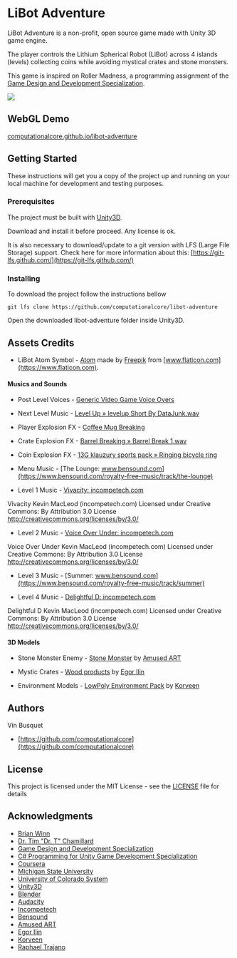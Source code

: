 # LiBot Adventure

LiBot Adventure is a non-profit, open source game made with Unity 3D game engine. 

The player controls the Lithium Spherical Robot (LiBot) across 4 islands (levels)  collecting coins while avoiding mystical crates and stone monsters.

This game is inspired on Roller Madness, a programming assignment of the [Game Design and Development Specialization](https://www.coursera.org/specializations/game-development).

![](https://github.com/computationalcore/libot-adventure/raw/gh-pages/libot.gif)

## WebGL Demo

[computationalcore.github.io/libot-adventure](https://computationalcore.github.io/libot-adventure)

## Getting Started

These instructions will get you a copy of the project up and running on your local machine for development and testing 
purposes.

### Prerequisites

The project must be built with [Unity3D](https://unity3d.com/get-unity). 

Download and install it before proceed. Any license is ok.

It is also necessary to download/update to a git version with LFS (Large File Storage) support. Check here for more 
information about this: [https://git-lfs.github.com/](https://git-lfs.github.com/)

### Installing

To download the project follow the instructions bellow

```
git lfs clone https://github.com/computationalcore/libot-adventure
```

Open the downloaded libot-adventure folder inside Unity3D.

## Assets Credits 

* LiBot Atom Symbol - [Atom](https://www.flaticon.com/free-icon/atom_106226#term=atom&page=1&position=59) made by [Freepik](https://www.flaticon.com/authors/freepik) from [www.flaticon.com](https://www.flaticon.com). 

#### Musics and Sounds

* Post Level Voices - [Generic Video Game Voice Overs](https://freesound.org/people/shawshank73/sounds/78916/)

* Next Level Music - [Level Up » levelup Short By DataJunk.wav](https://freesound.org/people/DataJunk/sounds/423265/)

* Player Explosion FX - [Coffee Mug Breaking](https://freesound.org/people/deleted_user_7146007/sounds/383269/)

* Crate Explosion FX - [Barrel Breaking » Barrel Break 1.wav](https://freesound.org/people/kevinkace/sounds/66769/)

* Coin Explosion FX - [13G klauzury sports pack » Ringing bicycle ring](https://freesound.org/people/13GPanska_Lakota_Jan/sounds/378354/)

* Menu Music - [The Lounge: www.bensound.com](https://www.bensound.com/royalty-free-music/track/the-lounge)


* Level 1 Music - [Vivacity: incompetech.com](https://incompetech.com/music/royalty-free/collections.html?collection=24&Search=Search)

Vivacity Kevin MacLeod (incompetech.com)
Licensed under Creative Commons: By Attribution 3.0 License
http://creativecommons.org/licenses/by/3.0/

* Level 2 Music - [Voice Over Under: incompetech.com](https://incompetech.com/wordpress/2016/01/voice-over-under/)

Voice Over Under Kevin MacLeod (incompetech.com)
Licensed under Creative Commons: By Attribution 3.0 License
http://creativecommons.org/licenses/by/3.0/

* Level 3 Music - [Summer: www.bensound.com](https://www.bensound.com/royalty-free-music/track/summer)

* Level 4 Music - [Delightful D: incompetech.com](https://incompetech.com/music/royalty-free/index.html?isrc=USUAN1600057&Search=Search)

Delightful D Kevin MacLeod (incompetech.com)
Licensed under Creative Commons: By Attribution 3.0 License
http://creativecommons.org/licenses/by/3.0/

#### 3D Models

* Stone Monster Enemy - [Stone Monster](https://assetstore.unity.com/packages/3d/characters/stone-monster-101433) by [Amused ART](https://assetstore.unity.com/publishers/28394)

* Mystic Crates - [Wood products](https://assetstore.unity.com/packages/3d/characters/wood-products-80094) by [Egor Ilin](https://assetstore.unity.com/publishers/24649)

* Environment Models - [LowPoly Environment Pack](https://assetstore.unity.com/packages/3d/environments/landscapes/lowpoly-environment-pack-99479) by [Korveen](https://assetstore.unity.com/publishers/5213)


## Authors
Vin Busquet
* [https://github.com/computationalcore](https://github.com/computationalcore)

## License

This project is licensed under the MIT License - see the [LICENSE](LICENSE) file for details


## Acknowledgments
* [Brian Winn](http://gel.msu.edu/brian-winn/)
* [Dr. Tim "Dr. T" Chamillard](http://www.cs.uccs.edu/~achamill/)
* [Game Design and Development Specialization](https://www.coursera.org/specializations/game-development)
* [C# Programming for Unity Game Development Specialization](https://www.coursera.org/specializations/programming-unity-game-development)
* [Coursera](https://www.coursera.org/)
* [Michigan State University](https://msu.edu/)
* [University of Colorado System](https://www.cu.edu/)
* [Unity3D](https://unity3d.com/)
* [Blender](https://www.blender.org/)
* [Audacity](https://www.audacityteam.org/)
* [Incompetech](https://incompetech.com/)
* [Bensound](https://www.bensound.com)
* [Amused ART](https://assetstore.unity.com/publishers/28394)
* [Egor Ilin](https://assetstore.unity.com/publishers/24649)
* [Korveen](https://assetstore.unity.com/publishers/5213)
* [Raphael Trajano](https://github.com/raphtrajano)